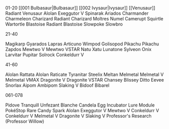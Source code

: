 01-20
[[001 Bulbasaur|Bulbasaur]]
[[002 Ivysaur|Ivysaur]]
[[Venusaur]]
Radiant Venusaur
Alolan Exeggutor V
Spinarak
Ariados
Charmander
Charmeleon
Charizard
Radiant Charizard
Moltres
Numel
Camerupt
Squirtle
Wartortle
Blastoise
Radiant Blastoise
Slowpoke
Slowbro



21-40

Magikarp
Gyarados
Lapras
Articuno
Wimpod
Golisopod
Pikachu
Pikachu
Zapdos
Mewtwo V
Mewtwo VSTAR
Natu
Xatu
Lunatone
Sylveon
Onix
Larvitar
Pupitar
Solrock
Conkeldurr V

41-60

Alolan Rattata
Alolan Raticate
Tyranitar
Steelix
Meltan
Melmetal
Melmetal V
Melmetal VMAX
Dragonite V
Dragonite VSTAR
Chansey
Blissey
Ditto
Eevee
Snorlax
Aipom
Ambipom
Slaking V
Bidoof
Bibarel

061-078

Pidove
Tranquill
Unfezant
Blanche
Candela
Egg Incubator
Lure Module
PokéStop
Rare Candy
Spark
Alolan Exeggutor V
Mewtwo V
Conkeldurr V
Conkeldurr V
Melmetal V
Dragonite V
Slaking V
Professor's Research (Professor Willow)